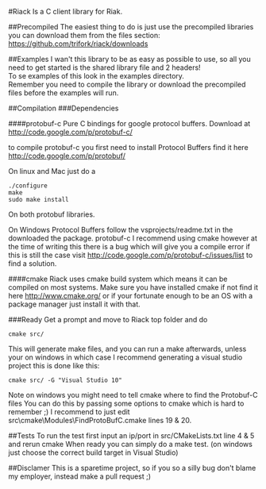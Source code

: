 #Riack
Is a C client library for Riak.

##Precompiled
The easiest thing to do is just use the precompiled libraries you can download them from the files section: https://github.com/trifork/riack/downloads  

##Examples
I wan't this library to be as easy as possible to use, so all you need to get started is the shared library file and 2 headers!  
To se examples of this look in the examples directory.  
Remember you need to compile the library or download the precompiled files before the examples will run.

##Compilation
###Dependencies

####protobuf-c
Pure C bindings for google protocol buffers.
Download at http://code.google.com/p/protobuf-c/

to compile protobuf-c you first need to install Protocol Buffers find it here
http://code.google.com/p/protobuf/

On linux and Mac just do a 
```
./configure
make
sudo make install
```
On both protobuf libraries.

On Windows
Protocol Buffers follow the vsprojects/readme.txt in the downloaded the package.
protobuf-c I recommend using cmake however at the time of writing this there is a bug
which will give you a compile error if this is still the case visit 
http://code.google.com/p/protobuf-c/issues/list to find a solution.

####cmake
Riack uses cmake build system which means it can be compiled on most systems.
Make sure you have installed cmake if not find it here http://www.cmake.org/ or
if your fortunate enough to be an OS with a package manager just install it with that.

###Ready
Get a prompt and move to Riack top folder and do
```
cmake src/
```
This will generate make files, and you can run a make afterwards, unless your on windows
in which case I recommend generating a visual studio project this is done like this:

```
cmake src/ -G "Visual Studio 10"
```
Note on windows you might need to tell cmake where to find the Protobuf-C files
You can do this by passing some options to cmake which is hard to remember ;) I recommend 
to just edit src\cmake\Modules\FindProtoBufC.cmake lines 19 & 20.

##Tests
To run the test first input an ip/port in src/CMakeLists.txt line 4 & 5 and rerun cmake
When ready you can simply do a make test.
(on windows just choose the correct build target in Visual Studio)

##Disclamer
This is a sparetime project, so if you so a silly bug don't blame my employer, instead 
make a pull request ;)
